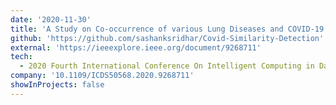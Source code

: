 ```yaml
---
date: '2020-11-30'
title: 'A Study on Co-occurrence of various Lung Diseases and COVID-19 by observing Chest X-Ray Similarity using Deep Convolutional Neural Networks'
github: 'https://github.com/sashanksridhar/Covid-Similarity-Detection'
external: 'https://ieeexplore.ieee.org/document/9268711'
tech:
  - 2020 Fourth International Conference On Intelligent Computing in Data Sciences (ICDS)
company: '10.1109/ICDS50568.2020.9268711'
showInProjects: false
---
```


